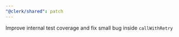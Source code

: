 ```yaml
---
"@clerk/shared": patch
---
```


Improve internal test coverage and fix small bug inside `callWithRetry`
